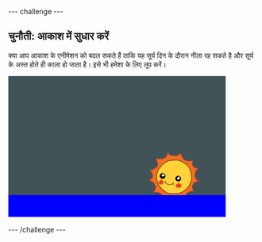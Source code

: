 --- challenge ---

## चुनौती: आकाश में सुधार करें

क्या आप आकाश के एनीमेशन को बदल सकते हैं ताकि यह सूर्य दिन के दौरान नीला रह सकते है और सूर्य के अस्त होते ही काला हो जाता है। इसे भी हमेशा के लिए लूप करें।

![स्क्रीनशॉट](images/sunrise-sky-challenge.png)

--- /challenge ---